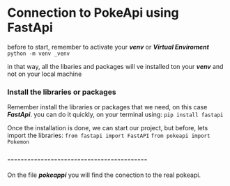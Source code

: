 # Connection to PokeApi using FastApi

before to start, remember to activate your ***venv*** or ***Virtual Enviroment***
`python -m venv _venv`

in that way, all the libaries and packages will ve installed ton your ***venv*** and not on your local machine

### Install the libraries or packages
Remember install the libraries or packages that we need, on this case ***FastApi***.
you can do it quickly, on your terminal using:
`pip install fastapi`

Once the installation is done, we can start our project, but before, lets import the libraries:
`from fastapi import FastAPI`
`from pokeapi import Pokemon`

### ------------------------------------------
On the file ***pokeappi*** you will find the conection to the real pokeapi.

